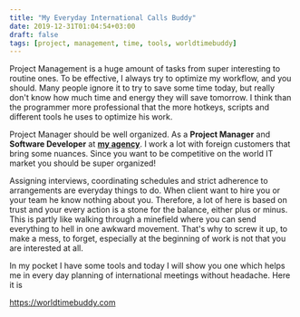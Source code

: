 ```yaml
---
title: "My Everyday International Calls Buddy"
date: 2019-12-31T01:04:54+03:00
draft: false
tags: [project, management, time, tools, worldtimebuddy]
---
```


Project Management is a huge amount of tasks from super interesting to routine ones.
To be effective, I always try to optimize my workflow, and you should.
Many people ignore it to try to save some time today, but really don't know how much time and energy they will save tomorrow.
I think than the programmer more professional that the more hotkeys,
scripts and different tools he uses to optimize his work.

Project Manager should be well organized. As a **Project Manager** and **Software Developer** at
**[my agency](https://www.upwork.com/agencies/~01882f59742febecf7)**. I work a lot with foreign customers that bring some
nuances. Since you want to be competitive on the world IT market you should be super organized!

Assigning interviews, coordinating schedules and strict adherence to arrangements are everyday things to do. When client
want to hire you or your team he know nothing about you. Therefore, a lot of here is based on trust and your every 
action is a stone for the balance, either plus or minus. This is partly like walking through a minefield where
you can send everything to hell in one awkward movement. That's why to screw it up, to make a mess, to forget,
especially at the beginning of work is not that you are interested at all.

In my pocket I have some tools and today I will show you one which helps me in every day planning of international 
meetings without headache. Here it is 
 
<https://worldtimebuddy.com>
